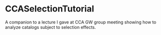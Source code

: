 # CCASelectionTutorial
A companion to a lecture I gave at CCA GW group meeting showing how to analyze catalogs subject to selection effects.
